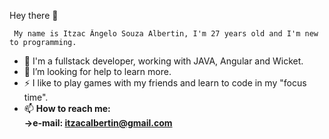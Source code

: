 
Hey there 👋

     My name is Itzac Ângelo Souza Albertin, I'm 27 years old and I'm new to programming.

  - 🌱 I'm a fullstack developer, working with JAVA, Angular and Wicket.
  - 🤔 I’m looking for help to learn more.
  - ⚡ I like to play games with my friends and learn to code in my "focus time".
  - 📫 <strong>How to reach me:
           </br>->e-mail: itzacalbertin@gmail.com

